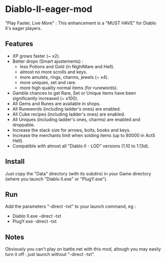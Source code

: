Diablo-II-eager-mod
===================

"Play Faster, Live More" : This enhancement is a "MUST HAVE" for Diablo II's eager players.

Features
--------
 * XP grows faster (~ x2).
 * Better drops (Smart ajustements) :
   * less Potions and Gold (in NightMare and Hell).
   * almost no more scrolls and keys.
   * more amulets, rings, charms, jewels (~ x4).
   * more uniques, set and rare.
   * more high quality normal items (for runewords).
 * Gamble chances to get Rare, Set or Unique items have been significantly increased (~ x100).
 * All Gems and Runes are available in shops.
 * All Runewords (including ladder's ones) are enabled.
 * All Cube recipes (including ladder's ones) are enabled.
 * All Uniques (including ladder's ones, charms) are enabled and droppable.
 * Increase the stack size for arrows, bolts, books and keys.
 * Increase the merchants limit when solding items (up to 80000 in Act5 Hell).
 * Compatible with almost all "Diablo II - LOD" versions (1.10 to 1.13d).

Install
-------
  Just copy the "Data" directory (with its subdirs) in your Game directory (where you launch "Diablo II.exe" or "PlugY.exe").

Run
---
  Add the parameters "-direct -txt" to your launch command, eg :
   * Diablo II.exe -direct -txt
   * PlugY.exe -direct -txt

Notes
-----
  Obviously you can't play on battle.net with this mod, altough you may easily turn it off : just launch without "-direct -txt".

